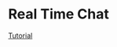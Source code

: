 #  Real Time Chat

[Tutorial](https://youtube.com/playlist?list=PL5PR3UyfTWvdlk-Qi-dPtJmjTj-2YIMMf)


